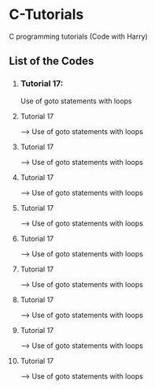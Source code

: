 # C-Tutorials
C programming tutorials (Code with Harry)


## List of the Codes
<ol>
  <li> <h3>Tutorial 17:</h3>Use of goto statements with loops</li>
  <li><p style="font-style:bold">Tutorial 17</p> --> Use of goto statements with loops</li>
  <li><p style="font-style:bold">Tutorial 17</p> --> Use of goto statements with loops</li>
  <li><p style="font-style:bold">Tutorial 17</p> --> Use of goto statements with loops</li>
  <li><p style="font-style:bold">Tutorial 17</p> --> Use of goto statements with loops</li>
  <li><p style="font-style:bold">Tutorial 17</p> --> Use of goto statements with loops</li>
  <li><p style="font-style:bold">Tutorial 17</p> --> Use of goto statements with loops</li>
  <li><p style="font-style:bold">Tutorial 17</p> --> Use of goto statements with loops</li>
  <li><p style="font-style:bold">Tutorial 17</p> --> Use of goto statements with loops</li>
  <li><p style="font-style:bold">Tutorial 17</p> --> Use of goto statements with loops</li>
</ol>
